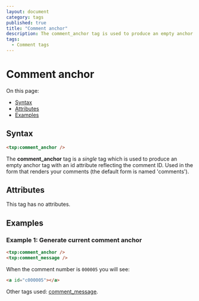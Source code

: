 ```yaml
---
layout: document
category: tags
published: true
title: "Comment anchor"
description: The comment_anchor tag is used to produce an empty anchor tag with an id attribute reflecting the comment ID.
tags:
  - Comment tags
---
```


# Comment anchor

On this page:

* [Syntax](#user-content-syntax)
* [Attributes](#user-content-attributes)
* [Examples](#user-content-examples)

## Syntax

~~~ html
<txp:comment_anchor />
~~~

The **comment_anchor** tag is a *single* tag which is used to produce an empty anchor tag with an id attribute reflecting the comment ID. Used in the form that renders your comments (the default form is named 'comments').

## Attributes

This tag has no attributes.

## Examples

### Example 1: Generate current comment anchor

~~~ html
<txp:comment_anchor />
<txp:comment_message />
~~~

When the comment number is `000005` you will see:

~~~ html
<a id="c000005"></a>
~~~

Other tags used: [comment_message](comment-message).
